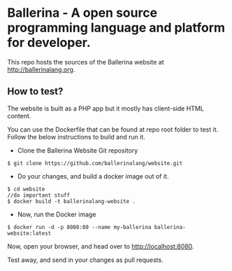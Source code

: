 # Ballerina - A open source programming language and platform for developer.

This repo hosts the sources of the Ballerina website at <http://ballerinalang.org>.

## How to test?

The website is built as a PHP app but it mostly has client-side HTML content.

You can use the Dockerfile that can be found at repo root folder to test it. Follow the below instructions to build and run it.

* Clone the Ballerina Website Git repository

`$ git clone https://github.com/ballerinalang/website.git`

* Do your changes, and build a docker image out of it.

```
$ cd website
//do important stuff
$ docker build -t ballerinalang-website .
```
* Now, run the Docker image

`$ docker run -d -p 8080:80 --name my-ballerina ballerina-website:latest`

Now, open your browser, and head over to <http://localhost:8080>.

Test away, and send in your changes as pull requests.
